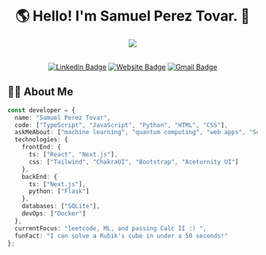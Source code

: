 # <div align="center"> 🌎 Hello! I'm Samuel Perez Tovar. 👋</div>

<div align="center">
  <img src="https://readme-typing-svg.herokuapp.com/?lines=Full-Stack+Developer;Always+Learning&font=Fira%20Code&center=true&width=380&height=50">
</div>

<br>

<div align="center">
  
  [![Linkedin Badge](https://img.shields.io/badge/-LinkedIn-0e76a8?style=flat-square&logo=Linkedin&logoColor=white)](https://linkedin.com/in/samuel-perez-tovar)
  [![Website Badge](https://img.shields.io/badge/Website-3b5998?style=flat-square&logo=link-link&logoColor=white)](https://samuelpt.dev)
  [![Gmail Badge](https://img.shields.io/badge/-Gmail-d14836?style=flat-square&logo=Gmail&logoColor=white)](mailto:samuelpertov@gmail.com)
  
</div>

## 👨‍💻 About Me

```typescript
const developer = {
  name: "Samuel Perez Tovar",
  code: ["TypeScript", "JavaScript", "Python", "HTML", "CSS"],
  askMeAbout: ["machine learning", "quantum computing", "web apps", "Soccer"],
  technologies: {
    frontEnd: {
      ts: ["React", "Next.js"],
      css: ["Tailwind", "ChakraUI", "Bootstrap", "Aceturnity UI"]
    },
    backEnd: {
      ts: ["Next.js"],
      python: ["Flask"]
    },
    databases: ["SQLite"],
    devOps: ["Docker"]
  },
  currentFocus: "leetcode, ML, and passing Calc II :) ",
  funFact: "I can solve a Rubik's cube in under a 50 seconds!"
};
```

